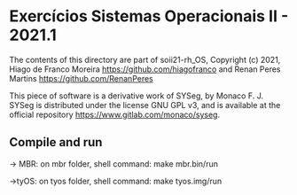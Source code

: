 
 Exercícios Sistemas Operacionais II - 2021.1
 ==============================
  
  The contents of this directory are part of soii21-rh_OS,
  Copyright (c) 2021, Hiago de Franco Moreira <https://github.com/hiagofranco> and Renan Peres Martins <https://github.com/RenanPeres>

  This piece of software is a derivative work of SYSeg, by Monaco F. J.
  SYSeg is distributed under the license GNU GPL v3, and is available
  at the official repository https://www.gitlab.com/monaco/syseg.

 Compile and run
 ------------------------------
 -> MBR: on mbr folder, shell command: make mbr.bin/run

 ->tyOS: on tyos folder, shell command: make tyos.img/run
